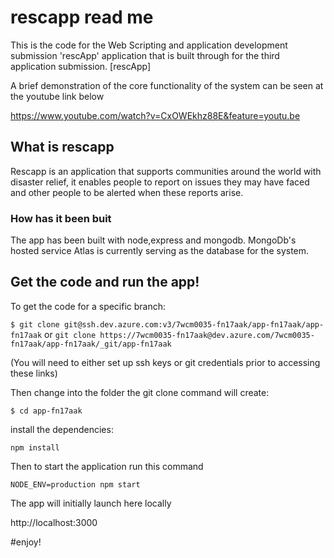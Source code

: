 # rescapp read me

This is the code for the Web Scripting and application development submission 'rescApp' application that is built through for the third application submission. [rescApp]

A brief demonstration of the core functionality of the system can be seen at the youtube link below

https://www.youtube.com/watch?v=CxOWEkhz88E&feature=youtu.be


## What is rescapp

Rescapp is an application that supports communities around the world with disaster relief, it enables people to report on issues they may have faced and other people to be alerted when these reports arise.

### How has it been buit

The app has been built with node,express and mongodb. MongoDb's hosted service Atlas is currently serving as the database for the system.

## Get the code and run the app!

To get the code for a specific branch:

`$ git clone git@ssh.dev.azure.com:v3/7wcm0035-fn17aak/app-fn17aak/app-fn17aak`
or 
`git clone https://7wcm0035-fn17aak@dev.azure.com/7wcm0035-fn17aak/app-fn17aak/_git/app-fn17aak`

(You will need to either set up ssh keys or git credentials prior to accessing these links)

Then change into the folder the git clone command will create:

`$ cd app-fn17aak`

install the dependencies:

`npm install`

Then to start the application run this command

`NODE_ENV=production npm start`

The app will initially launch here locally

http://localhost:3000

#enjoy!